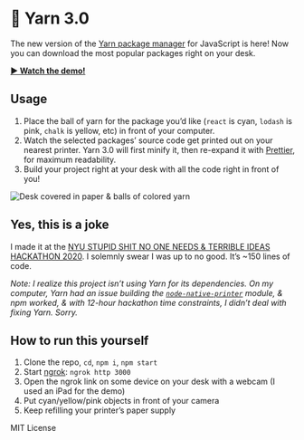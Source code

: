 # 🧶 Yarn 3.0

The new version of the [Yarn package manager](https://yarnpkg.com) for JavaScript is here!
Now you can download the most popular packages right on your desk.

[**▶️ Watch the demo!**](https://twitter.com/lachlanjc/status/1221794248821018624?s=12)

## Usage

1. Place the ball of yarn for the package you’d like (`react` is cyan, `lodash` is pink, `chalk` is yellow, etc) in front of your computer.
2. Watch the selected packages’ source code get printed out on your nearest printer. Yarn 3.0 will first minify it, then re-expand it with [Prettier](https://prettier.io), for maximum readability.
3. Build your project right at your desk with all the code right in front of you!

![Desk covered in paper & balls of colored yarn](https://user-images.githubusercontent.com/5074763/73147842-6d7ea380-4087-11ea-90b9-c7b5b301acd6.jpg)

## Yes, this is a joke

I made it at the [NYU STUPID SHIT NO ONE NEEDS & TERRIBLE IDEAS HACKATHON 2020](http://www.stupidhackathon.com).
I solemnly swear I was up to no good.
It’s ~150 lines of code.

_Note: I realize this project isn’t using Yarn for its dependencies. On my computer, Yarn had an issue building the [`node-native-printer`](https://npm.im/node-native-printer) module, & npm worked, & with 12-hour hackathon time constraints, I didn’t deal with fixing Yarn. Sorry._

## How to run this yourself

1. Clone the repo, `cd`, `npm i`, `npm start`
2. Start [ngrok](https://ngrok.com): `ngrok http 3000`
3. Open the ngrok link on some device on your desk with a webcam (I used an iPad for the demo)
4. Put cyan/yellow/pink objects in front of your camera
5. Keep refilling your printer’s paper supply

MIT License
